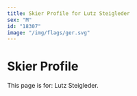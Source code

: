 ```yaml
---
title: Skier Profile for Lutz Steigleder
sex: "M"
id: "18307"
image: "/img/flags/ger.svg" 
---
```


# Skier Profile

This page is for: Lutz Steigleder.
    
